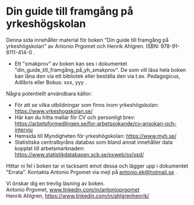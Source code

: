 # Din guide till framgång på yrkeshögskolan

Denna sida innehåller material för boken "Din guide till framgång på yrkeshögskolan" av Antonio Prgomet och Henrik Ahlgren. ISBN: 978-91-8111-414-0 .

* Ett "smakprov" av boken kan ses i dokumentet "din_guide_till_framgång_på_yh_smakprov". De som vill läsa hela boken kan låna den via ett bibliotek eller beställa den via t.ex. Pedagogicus, Adlibris eller Bokus:
xxx, yyy .

Några potentiellt användbara källor: 

* För att se vilka utbildningar som finns inom yrkeshögskolan: https://www.yrkeshogskolan.se/
* Här kan du hitta mallar för CV och personligt brev: https://arbetsformedlingen.se/for-arbetssokande/cv-ansokan-och-intervju
* Hemsida till Myndigheten för yrkeshögskolan: https://www.myh.se/
* Statistiska centralbyråns databas som bland annat innehåller data kopplat till arbetsmarknaden: https://www.statistikdatabasen.scb.se/pxweb/sv/ssd/

Hittar ni fel i boken tar vi tacksamt emot dessa och lägger upp i dokumentet "Errata". Kontakta Antonio Prgomet via mejl på antonio.ek@hotmail.se .

Vi önskar dig en trevlig läsning av boken. <br>
Antonio Prgomet, www.linkedin.com/in/antonioprgomet <br>
Henrik Ahlgren, https://www.linkedin.com/in/ahlgrenhenrik/ <br>

